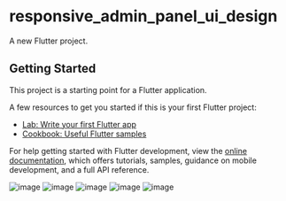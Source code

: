 # responsive_admin_panel_ui_design

A new Flutter project.

## Getting Started

This project is a starting point for a Flutter application.

A few resources to get you started if this is your first Flutter project:

- [Lab: Write your first Flutter app](https://docs.flutter.dev/get-started/codelab)
- [Cookbook: Useful Flutter samples](https://docs.flutter.dev/cookbook)

For help getting started with Flutter development, view the
[online documentation](https://docs.flutter.dev/), which offers tutorials,
samples, guidance on mobile development, and a full API reference.

![image](https://user-images.githubusercontent.com/68784322/233013108-4fe723d0-9822-4821-b8b0-cd1dace21b5e.png)
![image](https://user-images.githubusercontent.com/68784322/233013610-3bf2174c-1610-4c24-b905-2452d8490de9.png)
![image](https://user-images.githubusercontent.com/68784322/233013752-0d0d0300-19b9-427b-9cde-6b8b6e29ea89.png)
![image](https://user-images.githubusercontent.com/68784322/233014059-98dfe5b2-5d93-4123-95f9-d8359a576824.png)
![image](https://user-images.githubusercontent.com/68784322/233014247-485cb0c5-002f-4326-8af7-4f86b2a006f1.png)

